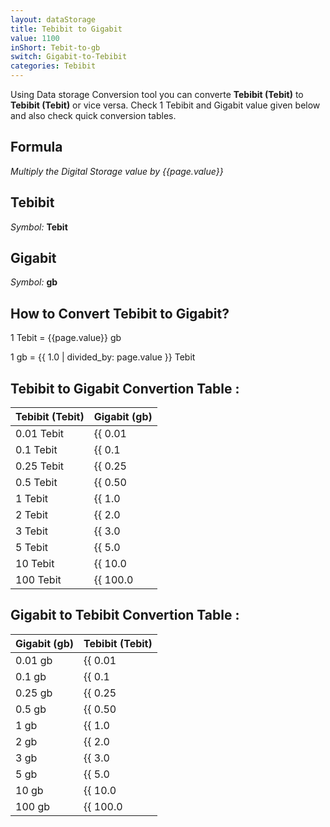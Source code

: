```yaml
---
layout: dataStorage
title: Tebibit to Gigabit
value: 1100
inShort: Tebit-to-gb
switch: Gigabit-to-Tebibit
categories: Tebibit
---
```


Using Data storage Conversion tool you can converte **Tebibit (Tebit)** to **Tebibit (Tebit)** or vice versa. Check 1 Tebibit and Gigabit value given below and also check quick conversion tables.

## Formula
*Multiply the Digital Storage value by {{page.value}}*

## Tebibit
*Symbol:* **Tebit**

## Gigabit
*Symbol:* **gb**

## How to Convert Tebibit to Gigabit?

1 Tebit = {{page.value}} gb

1 gb = {{ 1.0 | divided_by: page.value }} Tebit


## Tebibit to Gigabit Convertion Table :

| Tebibit (Tebit) | Gigabit (gb) |
| ---- | ---- |
| 0.01 Tebit | {{ 0.01 | times: page.value }} gb |
| 0.1 Tebit | {{ 0.1 | times: page.value }} gb |
| 0.25 Tebit | {{ 0.25 | times: page.value }} gb |
| 0.5 Tebit | {{ 0.50 | times: page.value }} gb |
| 1 Tebit | {{ 1.0 | times: page.value }} gb |
| 2 Tebit | {{ 2.0 | times: page.value }} gb |
| 3 Tebit | {{ 3.0 | times: page.value }} gb |
| 5 Tebit | {{ 5.0 | times: page.value }} gb |
| 10 Tebit | {{ 10.0 | times: page.value }} gb |
| 100 Tebit | {{ 100.0 | times: page.value }} gb |

## Gigabit to Tebibit Convertion Table :

| Gigabit (gb) | Tebibit (Tebit) |
| ---- | ---- |
| 0.01 gb | {{ 0.01 | divided_by: page.value }} Tebit |
| 0.1 gb | {{ 0.1 | divided_by: page.value }} Tebit |
| 0.25 gb | {{ 0.25 | divided_by: page.value }} Tebit |
| 0.5 gb | {{ 0.50 | divided_by: page.value }} Tebit |
| 1 gb | {{ 1.0 | divided_by: page.value }} Tebit |
| 2 gb | {{ 2.0 | divided_by: page.value }} Tebit |
| 3 gb | {{ 3.0 | divided_by: page.value }} Tebit |
| 5 gb | {{ 5.0 | divided_by: page.value }} Tebit |
| 10 gb | {{ 10.0 | divided_by: page.value }} Tebit |
| 100 gb | {{ 100.0 | divided_by: page.value }} Tebit |


<script>
document.getElementById('selectInput')[15].selected = true
document.getElementById('selectOutput')[10].selected = true
</script>
